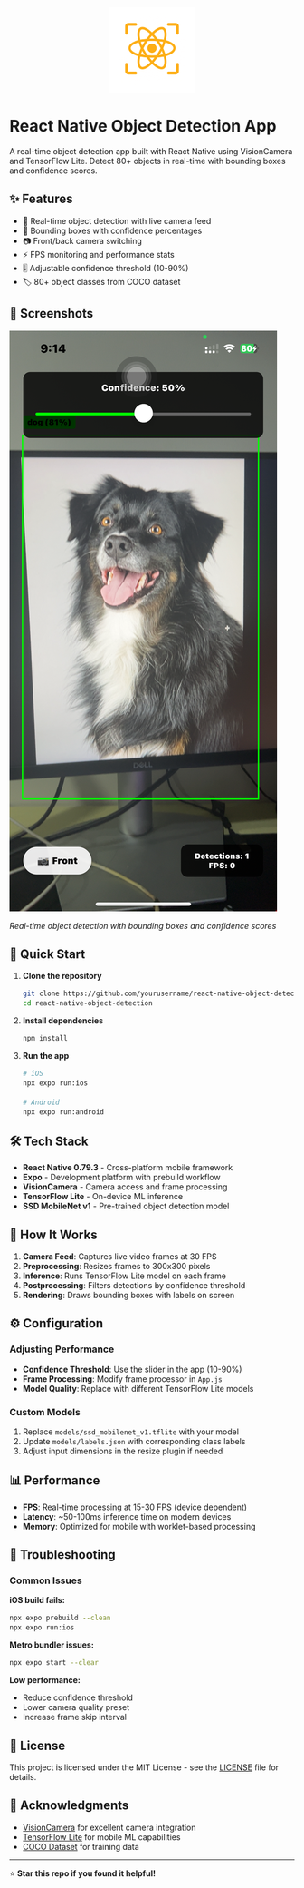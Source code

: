 <div align="center">
<img src="logo.png" alt="React Native Object Detection Logo" width="150" height="150" />
</div>

# React Native Object Detection App

A real-time object detection app built with React Native using VisionCamera and TensorFlow Lite. Detect 80+ objects in real-time with bounding boxes and confidence scores.

## ✨ Features

- 📱 Real-time object detection with live camera feed
- 🎯 Bounding boxes with confidence percentages
- 📷 Front/back camera switching
- ⚡ FPS monitoring and performance stats
- 🎚️ Adjustable confidence threshold (10-90%)
- 🏷️ 80+ object classes from COCO dataset

## 📱 Screenshots

![App Demo](testing_screenshot.PNG)

*Real-time object detection with bounding boxes and confidence scores*

## 🚀 Quick Start

1. **Clone the repository**
   ```bash
   git clone https://github.com/yourusername/react-native-object-detection.git
   cd react-native-object-detection
   ```

2. **Install dependencies**
   ```bash
   npm install
   ```

3. **Run the app**
   ```bash
   # iOS
   npx expo run:ios
   
   # Android
   npx expo run:android
   ```

## 🛠️ Tech Stack

- **React Native 0.79.3** - Cross-platform mobile framework
- **Expo** - Development platform with prebuild workflow
- **VisionCamera** - Camera access and frame processing
- **TensorFlow Lite** - On-device ML inference
- **SSD MobileNet v1** - Pre-trained object detection model

## 🎯 How It Works

1. **Camera Feed**: Captures live video frames at 30 FPS
2. **Preprocessing**: Resizes frames to 300x300 pixels
3. **Inference**: Runs TensorFlow Lite model on each frame
4. **Postprocessing**: Filters detections by confidence threshold
5. **Rendering**: Draws bounding boxes with labels on screen

## ⚙️ Configuration

### Adjusting Performance
- **Confidence Threshold**: Use the slider in the app (10-90%)
- **Frame Processing**: Modify frame processor in `App.js`
- **Model Quality**: Replace with different TensorFlow Lite models

### Custom Models
1. Replace `models/ssd_mobilenet_v1.tflite` with your model
2. Update `models/labels.json` with corresponding class labels
3. Adjust input dimensions in the resize plugin if needed

## 📊 Performance

- **FPS**: Real-time processing at 15-30 FPS (device dependent)
- **Latency**: ~50-100ms inference time on modern devices
- **Memory**: Optimized for mobile with worklet-based processing

## 🐛 Troubleshooting

### Common Issues

**iOS build fails:**
```bash
npx expo prebuild --clean
npx expo run:ios
```

**Metro bundler issues:**
```bash
npx expo start --clear
```

**Low performance:**
- Reduce confidence threshold
- Lower camera quality preset
- Increase frame skip interval

## 📄 License

This project is licensed under the MIT License - see the [LICENSE](LICENSE) file for details.

## 🙏 Acknowledgments

- [VisionCamera](https://react-native-vision-camera.com/) for excellent camera integration
- [TensorFlow Lite](https://www.tensorflow.org/lite) for mobile ML capabilities
- [COCO Dataset](https://cocodataset.org/) for training data

---

⭐ **Star this repo if you found it helpful!**
